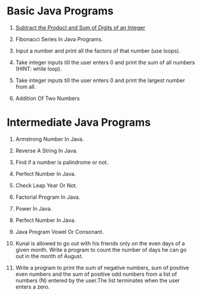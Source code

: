 
Basic Java Programs
===================

1. [Subtract the Product and Sum of Digits of an Integer
](https://leetcode.com/problems/subtract-the-product-and-sum-of-digits-of-an-integer/)

2. Fibonacci Series In Java Programs.

3. Input a number and print all the factors of that number (use loops).

4. Take integer inputs till the user enters 0 and print the sum of all numbers (HINT: while loop).

5. Take integer inputs till the user enters 0 and print the largest number from all.

6. Addition Of Two Numbers

Intermediate Java Programs
==========================

1. Armstrong Number In Java.

2. Reverse A String In Java.

3. Find if a number is palindrome or not.

4. Perfect Number In Java.

5. Check Leap Year Or Not.

6. Factorial Program In Java.

7. Power In Java.

8. Perfect Number In Java.

9. Java Program Vowel Or Consonant.

10. Kunal is allowed to go out with his friends only on the even days of a given month. 
    Write a program to count the number of days he can go out in the month of August.

11. Write a program to print the sum of negative numbers, sum of positive even numbers and the sum of positive 
    odd numbers from a list of numbers (N) entered by the user.The list terminates when the user enters a zero.


